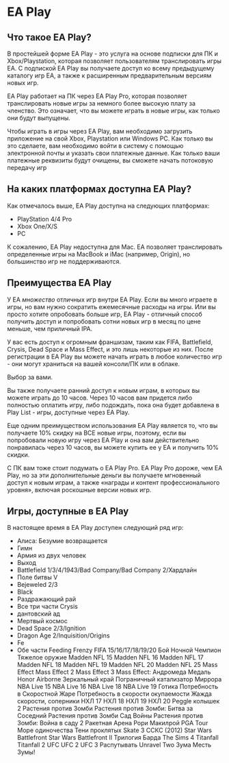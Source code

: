 # EA Play
## Что такое EA Play?
<p> В простейшей форме EA Play - это услуга на основе подписки для ПК и Xbox/Playstation, которая позволяет пользователям транслировать игры EA. С подпиской EA Play вы получаете доступ ко всему предыдущему каталогу игр EA, а также к расширенным предварительным версиям новых игр. </p>

<p> EA Play работает на ПК через EA Play Pro, которая позволяет транслировать новые игры за немного более высокую плату за членство. Это означает, что вы можете играть в новые игры, как только они будут выпущены. </p>

<p> Чтобы играть в игры через EA Play, вам необходимо загрузить приложение на свой Xbox, Playstation или Windows PC. Как только вы это сделаете, вам необходимо войти в систему с помощью электронной почты и указать свои платежные данные. Как только ваши платежные реквизиты будут очищены, вы сможете начать потоковую передачу игр </p>

## На каких платформах доступна EA Play?
Как отмечалось выше, EA Play доступна на следующих платформах:
* PlayStation 4/4 Pro
* Xbox One/X/S
* PC
<p> К сожалению, EA Play недоступна для Mac. EA позволяет транслировать определенные игры на MacBook и iMac (например, Origin), но большинство игр не поддерживаются. </p>

## Преимущества EA Play 
У EA _множество_ отличных игр внутри EA Play. Если вы много играете в игры, но вам нужно сократить ежемесячные расходы на игры. Или вы просто хотите опробовать больше игр, EA Play - отличный способ получить доступ и попробовать сотни новых игр в месяц по цене меньше, чем приличный IPA.

У вас есть доступ к огромным франшизам, таким как FIFA, Battlefield, Crysis, Dead Space и Mass Effect, и это лишь некоторые из них. После регистрации в EA Play вы можете начать играть в любое количество игр - они могут храниться на вашей консоли/ПК или в облаке.

Выбор за вами.

Вы также получаете ранний доступ к новым играм, в которых вы можете играть до 10 часов. Через 10 часов вам придется либо полностью оплатить игру, либо подождать, пока она будет добавлена в Play List - игры, доступные через EA Play.

Еще одним преимуществом использования EA Play является то, что вы получаете 10% скидку на ВСЕ новые игры, поэтому, если вы попробовали новую игру через EA Play и она вам действительно понравилась через 10 часов, вы можете купить ее у EA и получить 10% скидки.

С ПК вам тоже стоит подумать о EA Play Pro. EA Play Pro дороже, чем EA Play, но за эти дополнительные деньги вы получаете мгновенный доступ к новым играм, а также «награды и контент профессионального уровня», включая роскошные версии новых игр.

## Игры, доступные в EA Play
В настоящее время в EA Play доступен следующий ряд игр:
* Алиса: Безумие возвращается
* Гимн
* Армия из двух человек
* Выход
* Battlefield 1/3/4/1943/Bad Company/Bad Company 2/Хардлайн
* Поле битвы V
* Bejeweled 2/3
* Black
* Раздражающий рай
* Все три части Crysis
* дантовский ад
* Мертвый космос
* Dead Space 2/3/Ignition
* Dragon Age 2/Inquisition/Origins
* Fe
* Обе части Feeding Frenzy
FIFA 15/16/17/18/19/20
Бой Ночной Чемпион
Тяжелое оружие
Madden NFL 15
Madden NFL 16
Madden NFL 17
Madden NFL 18
Madden NFL 19
Madden NFL 20
Madden NFL 25
Mass Effect
Mass Effect 2
Mass Effect 3
Mass Effect: Андромеда
Медаль Honor Airborne
Зеркальный край
Пограничный катализатор Миррора
NBA Live 15
NBA Live 16
NBA Live 18
NBA Live 19
Готика
Потребность в Скоростной Жаре
Потребность в скорости окупаемости
Жажда скорости, соперники
НХЛ 17
НХЛ 18
НХЛ 19
НХЛ 20
Peggle
колышек 2
Растения против Зомби
Растения против Зомби: Битва за Соседний
Растения против Зомби Сад Войны
Растения против Зомби: Война в саду 2
Ракетная Арена
Рори Макилрой PGA Tour
Море одиночества
Тени проклятых
Skate 3
ССКС (2012)
Star Wars Battlefront
Star Wars Battlefront II
Трилогия Барда
The Sims 4
Titanfall
Titanfall 2
UFC
UFC 2
UFC 3
Распутывать
Unravel Two
Зума
Месть Зумы!
